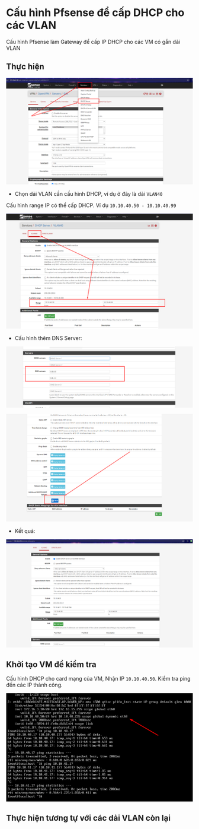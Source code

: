 # Cấu hình Pfsense để cấp DHCP cho các VLAN

Cấu hình Pfsense làm Gateway để cấp IP DHCP cho các VM có gắn dải VLAN

## Thực hiện

![](../images/Screenshot_6.png)

- Chọn dải VLAN cần cấu hình DHCP, ví dụ ở đây là dải `VLAN40`

Cấu hình range IP có thể cấp DHCP. Ví dụ `10.10.40.50 - 10.10.40.99`

![](../images/Screenshot_7.png)

- Cấu hình thêm DNS Server:

![](../images/Screenshot_8.png)

![](../images/Screenshot_9.png)

- Kết quả:

![](../images/Screenshot_10.png)

## Khởi tạo VM để kiểm tra

Cấu hình DHCP cho card mạng của VM, Nhận IP `10.10.40.50`. Kiểm tra ping đến các IP thành công.

![](../images/Screenshot_11.png)

## Thực hiện tương tự với các dải VLAN còn lại